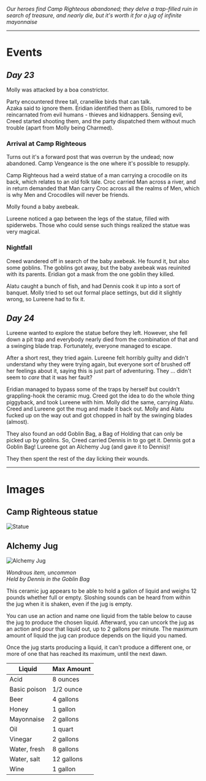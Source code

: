 *Our heroes find Camp Righteous abandoned; they delve a trap-filled ruin in search of treasure, and nearly die, but it's worth it for a jug of infinite mayonnaise*

---

# Events

## *Day 23*

Molly was attacked by a boa constrictor.  

Party encountered three tall, cranelike birds that can talk.  
Azaka said to ignore them. Eridian identified them as Eblis, rumored to be reincarnated from evil humans - thieves and kidnappers. Sensing evil, Creed started shooting them, and the party dispatched them without much trouble (apart from Molly being Charmed). 

### Arrival at Camp Righteous

Turns out it's a forward post that was overrun by the undead; now abandoned. Camp Vengeance is the one where it's possible to resupply.

Camp Righteous had a weird statue of a man carrying a crocodile on its back, which relates to an old folk tale. Croc carried Man across a river, and in return demanded that Man carry Croc across all the realms of Men, which is why Men and Crocodiles will never be friends.  

Molly found a baby axebeak.  

Lureene noticed a gap between the legs of the statue, filled with spiderwebs. Those who could sense such things realized the statue was very magical.  

### Nightfall

Creed wandered off in search of the baby axebeak. He found it, but also some goblins. The goblins got away, but the baby axebeak was reuinited with its parents. Eridian got a mask from the one goblin they killed.

Alatu caught a bunch of fish, and had Dennis cook it up into a sort of banquet. Molly tried to set out formal place settings, but did it slightly wrong, so Lureene had to fix it.

## *Day 24*

Lureene wanted to explore the statue before they left. However, she fell down a pit trap and everybody nearly died from the combination of that and a swinging blade trap. Fortunately, everyone managed to escape.

After a short rest, they tried again. Lureene felt horribly guilty and didn't understand why they were trying again, but everyone sort of brushed off her feelings about it, saying this is just part of adventuring. They ... didn't seem to *care* that it was her fault?

Eridian managed to bypass some of the traps by herself but couldn't grappling-hook the ceramic mug. Creed got the idea to do the whole thing piggyback, and took Lureene with him. Molly did the same, carrying Alatu. Creed and Lureene got the mug and made it back out. Molly and Alatu fucked up on the way out and got chopped in half by the swinging blades (almost).

They also found an odd Goblin Bag, a Bag of Holding that can only be picked up by goblins. So, Creed carried Dennis in to go get it. Dennis got a Goblin Bag! Lureene got an Alchemy Jug (and gave it to Dennis)!

They then spent the rest of the day licking their wounds.

---

# Images

## Camp Righteous statue

![Statue](https://i.imgur.com/qEBl7zK.png)

## Alchemy Jug

![Alchemy Jug](https://i.imgur.com/6rtSfNn.png)

*Wondrous item, uncommon*  
*Held by Dennis in the Goblin Bag*

This ceramic jug appears to be able to hold a gallon of liquid and weighs 12 pounds whether full or empty. Sloshing sounds can be heard from within the jug when it is shaken, even if the jug is empty.

You can use an action and name one liquid from the table below to cause the jug to produce the chosen liquid. Afterward, you can uncork the jug as an action and pour that liquid out, up to 2 gallons per minute. The maximum amount of liquid the jug can produce depends on the liquid you named.

Once the jug starts producing a liquid, it can't produce a different one, or more of one that has reached its maximum, until the next dawn.

| Liquid | Max Amount |
| -- | -- |
| Acid | 8 ounces |
| Basic poison | 1/2 ounce |
| Beer | 4 gallons |
| Honey | 1 gallon |
| Mayonnaise | 2 gallons |
| Oil | 1 quart |
| Vinegar | 2 gallons |
| Water, fresh | 8 gallons |
| Water, salt | 12 gallons |
| Wine | 1 gallon |